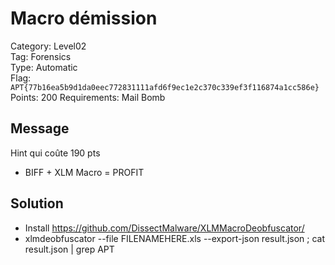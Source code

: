 # Macro démission

Category: Level02  
Tag: Forensics  
Type: Automatic  
Flag: `APT{77b16ea5b9d1da0eec772831111afd6f9ec1e2c370c339ef3f116874a1cc586e}`  
Points: 200
Requirements: Mail Bomb

## Message

Hint qui coûte 190 pts
 - BIFF + XLM Macro = PROFIT 

## Solution
 
 - Install https://github.com/DissectMalware/XLMMacroDeobfuscator/
 - xlmdeobfuscator --file FILENAMEHERE.xls  --export-json result.json ; cat result.json | grep APT
